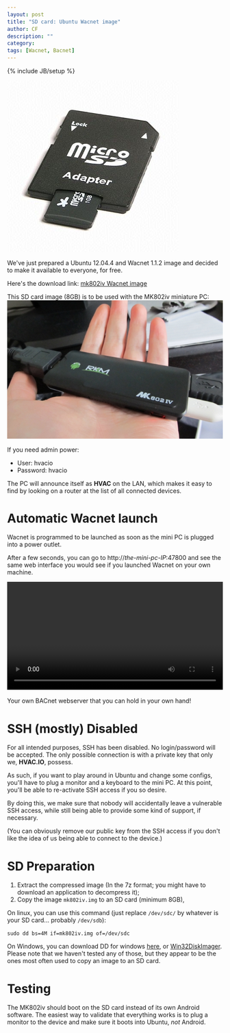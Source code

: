 ```yaml
---
layout: post
title: "SD card: Ubuntu Wacnet image"
author: CF
description: ""
category: 
tags: [Wacnet, Bacnet]
---
```

{% include JB/setup %}

![SD card](/images/SD-card.jpg)

We've just prepared a Ubuntu 12.04.4 and Wacnet 1.1.2 image and decided to make it
available to everyone, for free.

Here's the download link:
[mk802iv Wacnet image](https://drive.google.com/file/d/0B2TVfibKf7NGTU96QktDbS1qeFk)

This SD card image (8GB) is to be used with the MK802iv miniature PC:
![MK802iv (image from liliputing.com)](/images/mk802-iv-le_02.jpg)

If you need admin power:

- User: hvacio
- Password: hvacio

The PC will announce itself as **HVAC** on the LAN, which makes it
easy to find by looking on a router at the list of all connected
devices.


# Automatic Wacnet launch

Wacnet is programmed to be launched as soon as the mini PC is plugged
into a power outlet.

After a few seconds, you can go to http://*the-mini-pc-IP*:47800 and
see the same web interface you would see if you launched Wacnet on
your own machine.


<video autoplay='autoplay' class='well' controls='true' loop='true' width='100%'><source src='/videos/wacnet-1.1.0.webm' type='video/webm'><source src='/videos/wacnet-1.1.0.ogv' type='video/ogg'><source src='/videos/wacnet-1.1.0.mp4' type='video/mp4'>Your browser doesn't let you see the video... fear not! To see the BACnet Explorer video, click <a href='/videos/wacnet-1.1.0.webm'>here</a>.</video>

Your own BACnet webserver that you can hold in your own hand!

<i class="fa fa-smile-o"></i>


# SSH (mostly) Disabled

For all intended purposes, SSH has been disabled. No login/password
will be accepted. The only possible connection is with a private key
that only we, **HVAC.IO**, possess.

As such, if you want to play around in Ubuntu and change some configs,
you'll have to plug a monitor and a keyboard to the mini PC. At this
point, you'll be able to re-activate SSH access if you so desire.

By doing this, we make sure that nobody will accidentally leave a
vulnerable SSH access, while still being able to provide some kind of
support, if necessary.

(You can obviously remove our public key from the SSH access if you
don't like the idea of us being able to connect to the device.)


# SD Preparation

1. Extract the compressed image (In the 7z format; you
   might have to download an application to decompress it);
2. Copy the image `mk802iv.img` to an SD card (minimum 8GB),
   
On linux, you can use this command (just replace `/dev/sdc/` by
whatever is your SD card... probably `/dev/sdb`):

	sudo dd bs=4M if=mk802iv.img of=/dev/sdc

On Windows, you can download DD for windows
[here](http://www.chrysocome.net/download), or
[Win32DiskImager](http://sourceforge.net/projects/win32diskimager/).
Please note that we haven't tested any of those, but they appear to be
the ones most often used to copy an image to an SD card.


# Testing

The MK802iv should boot on the SD card instead of its own Android
software. The easiest way to validate that everything works is to plug
a monitor to the device and make sure it boots into Ubuntu, *not*
Android.


